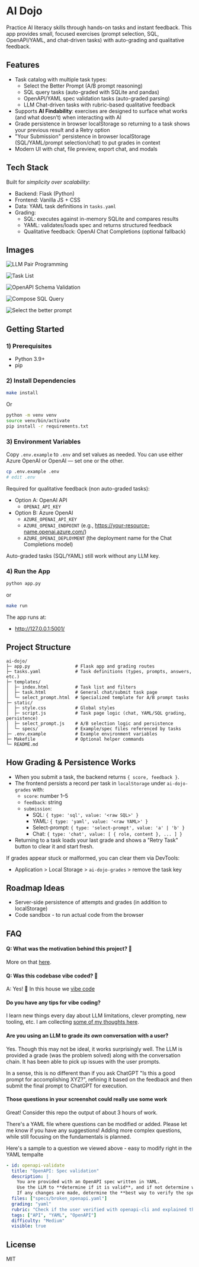 # AI Dojo

Practice AI literacy skills through hands-on tasks and instant feedback. This app provides small, focused exercises (prompt selection, SQL, OpenAPI/YAML, and chat-driven tasks) with auto-grading and qualitative feedback.

## Features
- Task catalog with multiple task types:
  - Select the Better Prompt (A/B prompt reasoning)
  - SQL query tasks (auto-graded with SQLite and pandas)
  - OpenAPI/YAML spec validation tasks (auto-graded parsing)
  - LLM Chat-driven tasks with rubric-based qualitative feedback
- Supports **AI Findability**: exercises are designed to surface what works (and what doesn’t) when interacting with AI
- Grade persistence in browser localStorage so returning to a task shows your previous result and a Retry option
- "Your Submission" persistence in browser localStorage (SQL/YAML/prompt selection/chat) to put grades in context
- Modern UI with chat, file preview, export chat, and modals

## Tech Stack

Built for _simplicity over scalability_:

- Backend: Flask (Python)
- Frontend: Vanilla JS + CSS
- Data: YAML task definitions in `tasks.yaml`
- Grading:
  - SQL: executes against in-memory SQLite and compares results
  - YAML: validates/loads spec and returns structured feedback
  - Qualitative feedback: OpenAI Chat Completions (optional fallback)

## Images

![LLM Pair Programming](https://raw.githubusercontent.com/at1as/at1as.github.io/7e70117881cedad39276272d4e3fffa92fa6c48f/assets/images/posts/2025-09-28-Introducing-AI-Dojo/task-llm-conversation.png)


![Task List](https://raw.githubusercontent.com/at1as/at1as.github.io/7e70117881cedad39276272d4e3fffa92fa6c48f/assets/images/posts/2025-09-28-Introducing-AI-Dojo/task-list.png)

![OpenAPI Schema Validation](https://raw.githubusercontent.com/at1as/at1as.github.io/7e70117881cedad39276272d4e3fffa92fa6c48f/assets/images/posts/2025-09-28-Introducing-AI-Dojo/openapi-spec-validation.png)

![Compose SQL Query](https://raw.githubusercontent.com/at1as/at1as.github.io/7e70117881cedad39276272d4e3fffa92fa6c48f/assets/images/posts/2025-09-28-Introducing-AI-Dojo/SQL-query-compose.png)

![Select the better prompt](https://raw.githubusercontent.com/at1as/at1as.github.io/7e70117881cedad39276272d4e3fffa92fa6c48f/assets/images/posts/2025-09-28-Introducing-AI-Dojo/select-the-prompt.png)


## Getting Started

### 1) Prerequisites
- Python 3.9+
- pip

### 2) Install Dependencies

```bash
make install
```

Or

```bash
python -m venv venv
source venv/bin/activate
pip install -r requirements.txt
```

### 3) Environment Variables
Copy `.env.example` to `.env` and set values as needed. You can use either Azure OpenAI or OpenAI — set one or the other.

```bash
cp .env.example .env
# edit .env
```

Required for qualitative feedback (non auto-graded tasks):

- Option A: OpenAI API
  - `OPENAI_API_KEY`
- Option B: Azure OpenAI
  - `AZURE_OPENAI_API_KEY`
  - `AZURE_OPENAI_ENDPOINT` (e.g., https://your-resource-name.openai.azure.com/)
  - `AZURE_OPENAI_DEPLOYMENT` (the deployment name for the Chat Completions model)

Auto-graded tasks (SQL/YAML) still work without any LLM key.

### 4) Run the App

```bash
python app.py
```
or
```bash
make run
```

The app runs at:
- http://127.0.0.1:5001/


## Project Structure
```
ai-dojo/
├─ app.py                 # Flask app and grading routes
├─ tasks.yaml             # Task definitions (types, prompts, answers, etc.)
├─ templates/
│  ├─ index.html          # Task list and filters
│  ├─ task.html           # General chat/submit task page
│  └─ select_prompt.html  # Specialized template for A/B prompt tasks
├─ static/
│  ├─ style.css           # Global styles
│  ├─ script.js           # Task page logic (chat, YAML/SQL grading, persistence)
│  ├─ select_prompt.js    # A/B selection logic and persistence
│  └─ specs/              # Example/spec files referenced by tasks
├─ .env.example           # Example environment variables
├─ Makefile               # Optional helper commands
└─ README.md
```

## How Grading & Persistence Works
- When you submit a task, the backend returns `{ score, feedback }`.
- The frontend persists a record per task in `localStorage` under `ai-dojo-grades` with:
  - `score`: number 1–5
  - `feedback`: string
  - `submission`:
    - SQL: `{ type: 'sql', value: '<raw SQL>' }`
    - YAML: `{ type: 'yaml', value: '<raw YAML>' }`
    - Select-prompt: `{ type: 'select-prompt', value: 'a' | 'b' }`
    - Chat: `{ type: 'chat', value: [ { role, content }, ... ] }`
- Returning to a task loads your last grade and shows a "Retry Task" button to clear it and start fresh.

If grades appear stuck or malformed, you can clear them via DevTools:
- Application > Local Storage > `ai-dojo-grades` > remove the task key


## Roadmap Ideas

- Server-side persistence of attempts and grades (in addition to localStorage)
- Code sandbox - to run actual code from the browser


## FAQ

#### Q: What was the motivation behind this project? 🤔

More on that [here](https://www.jasonwillems.com/ai/llm/2025/09/28/Introducing-AI-Dojo/).


#### Q: Was this codebase vibe coded? 🤔

A: Yes! 🎉 In this house we [vibe code](https://founderwear.creator-spring.com/listing/new-vibe-coding?product=1565)


#### Do you have any tips for vibe coding?

I learn new things every day about LLM limitations, clever prompting, new tooling, etc. I am collecting [some of my thoughts here](https://www.jasonwillems.com/ai/llm/2025/08/01/Vibe-Coding/).


#### Are you using an LLM to grade _its own_ conversation with a user?

Yes. Though this may not be ideal, it works surprisingly well. The LLM is provided a grade (was the problem solved) along with the conversation chain. It has been able to pick up issues with the user prompts.

In a sense, this is no different than if you ask ChatGPT "Is this a good prompt for accomplishing XYZ?", refining it based on the feedback and then submit the final prompt to ChatGPT for execution.

#### Those questions in your screenshot could really use some work

Great! Consider this repo the output of about 3 hours of work.

There's a YAML file where questions can be modified or added. Please let me know if you have any suggestions! Adding more complex questions, while still focusing on the fundamentals is planned.

Here's a sample to a question we viewed above - easy to modify right in the YAML tempalte
```yaml
- id: openapi-validate
  title: "OpenAPI: Spec validation"
  description: |
    You are provided with an OpenAPI spec written in YAML.
    Use the LLM to **determine if it is valid**, and if not determine what changes need to be made to make it valid.
    If any changes are made, determine the **best way to verify the spec is valid on your local system**
  files: ["specs/broken_openapi.yaml"]
  grading: "yaml"
  rubric: "Check if the user verified with openapi-cli and explained their process."
  tags: ["API", "YAML", "OpenAPI"]
  difficulty: "Medium"
  visible: true
```

## License

MIT
